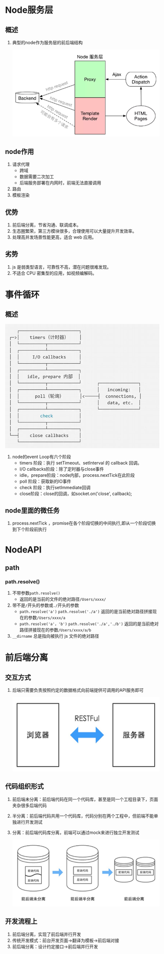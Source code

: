 # 

# Node服务层

## 概述

1. 典型的node作为服务层的前后端结构

   ![1560784352597](README.assets/1560784352597.png)

## node作用

1. 请求代理
   - 跨域
   - 数据需要二次加工
   - 后端服务部署在内网时，前端无法直接调用
2. 路由
3. 模板渲染

## 优势

1. 前后端分离，节省沟通、联调成本。
2. 生态圈繁荣，第三方模块很多，合理使用可以大量提升开发效率。
3. 处理高并发场景性能更高，适合 web 应用。

## 劣势

1. js 是弱类型语言，可靠性不高，潜在问题很难发现。
2. 不适合 CPU 密集型的应用，如视频编解码。

# 事件循环

## 概述

![img](README.assets/13508001-6e925ddb9863a82a.webp)

1. node的event Loop有六个阶段
	- timers 阶段：执行 setTimeout、setInterval 的 callback 回调。
	- I/O callbacks阶段：除了定时器与close事件
	- idle，prepare阶段：node内部，process.nextTick在此阶段
	- poll 阶段：获取新的IO事件
	- check 阶段：执行setImmediate回调
	- close阶段：close的回调，如socket.on('close', callback);

## node里面的微任务

1. process.nextTick ，promise在各个阶段切换的中间执行,即从一个阶段切换到下个阶段前执行

# NodeAPI

## path

### path.resolve()

1. 不带参数`path.resolve()`  
   - 返回的是当前的文件的绝对路径`/Users/xxxx/`
2. 带不是`/`开头的参数或`./`开头的参数
   - `path.resolve('a')`  `path.resolve('./a')`  返回的是当前绝对路径拼接现在的参数`/Users/xxxx/a`
   - `path.resolve('a'，'b')` `path.resolve('./a','./b')`   返回的是当前绝对路径拼接现在的参数`/Users/xxxx/a/b`
3. `__dirname` 总是指向被执行 js 文件的绝对路径

# 前后端分离

## 交互方式

1. 后端只需要负责按照约定的数据格式向前端提供可调用的API服务即可

	![1505148931-590fe33b182bc_articlex](README.assets/1505148931-590fe33b182bc_articlex.jpg)

## 代码组织形式

1. 前后端未分离：前后端代码在同一个代码库，甚至是同一个工程目录下，页面夹杂很多后端代码

2. 半分离：前后端代码共用一个代码库，代码分别在两个工程中，但前端不能单独进行开发测试

3. 分离：前后端代码库分离，前端可以通过mock来进行独立开发测试

	![å¾çæè¿°](README.assets/2730095214-590fe36e8c596_articlex.jpg)

## 开发流程上

1. 前后端分离，实现了前后端并行开发
2. 传统开发模式：前台开发页面->翻译为模板->前后端对接
3. 前后端分离：设计约定接口->前后端并行开发